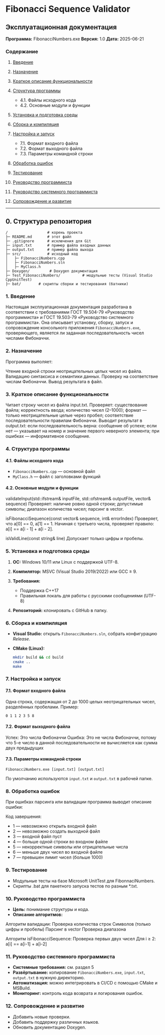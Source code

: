 # Fibonacci Sequence Validator
## Эксплуатационная документация

**Программа:** FibonacciNumbers.exe **Версия:** 1.0 **Дата:** 2025-06-21

### Содержание

1. [Введение](#1-Введение)
2. [Назначение](#2-Назначение)
3. [Краткое описание функциональности](#3-Краткое-описание-функциональности)
4. [Структура программы](#4-Структура-программы)

   * 4.1. Файлы исходного кода
   * 4.2. Основные модули и функции
5. [Установка и подготовка среды](#5-Установка-и-подготовка-среды)
6. [Сборка и компиляция](#6-Сборка-и-компиляция)
7. [Настройка и запуск](#7-Настройка-и-запуск)

   * 7.1. Формат входного файла
   * 7.2. Формат выходного файла
   * 7.3. Параметры командной строки
8. [Обработка ошибок](#8-Обработка-ошибок)
9. [Тестирование](#9-Тестирование)
10. [Руководство программиста](#10-Руководство-программиста)
11. [Руководство системного программиста](#11-Руководство-системного-программиста)
12. [Сопровождение и развитие](#12-Сопровождение-и-развитие)

---
## 0. Структура репозитория

```
/                  # корень проекта
├─ README.md       # этот файл
├─ .gitignore      # исключения для Git
├─ input.txt       # пример файла входных данных
├─ output.txt      # пример файла выхода
├─ src/            # исходный код
│   ├─ FibonacciNumbers.cpp
│   ├─ FibonacciNumbers.sln
│   ├─ MyClass.h
├─ Doxygen/         # Doxygen документация
├─ Test_FibonacciNumbers/          # модульные тесты (Visual Studio CppUnitTest)
├─ bat/        # скрипты сборки и тестирования (батники)
```


### 1. Введение

Настоящая эксплуатационная документация разработана в соответствии с требованиями ГОСТ 19.504-79 «Руководство программиста» и ГОСТ 19.503-79 «Руководство системного программиста». Она описывает установку, сборку, запуск и сопровождение консольного приложения `FibonacciNumbers.exe`, проверяющего, является ли заданная последовательность чисел числами Фибоначчи.

### 2. Назначение

Программа выполяет:

Чтение входной строки неотрицательных целых чисел из файла.
Валидацию синтаксиса и семантики данных.
Проверку на соответствие числам Фибоначчи.
Вывод результата в файл.

### 3. Краткое описание функциональности

Читает строку чисел из файла input.txt.
Проверяет:
существование файла;
корректность ввода;
количество чисел (2–1000);
формат — только неотрицательные целые через пробел;
соответствие последовательности правилам Фибоначчи.
Выводит результат в output.txt:
если последовательность верна: сообщение об успехе;
если нет — указывает на номер и значение первого неверного элемента;
при ошибках — информативное сообщение.

### 4. Структура программы

#### 4.1. Файлы исходного кода

* `FibonacciNumbers.cpp` — основной файл
* `MyClass.h` — файл с заголовками функций

#### 4.2. Основные модули и функции

validateInput(std::ifstream& inputFile, std::ofstream& outputFile, vector<int>& sequence) 
Проверяет:
наличие ровно одной строки;
допустимые символы;
диапазон количества чисел;
парсинг в vector<int>.

isFibonacciSequence(const vector<int>& sequence, int& errorIndex)
Проверяет, что a[0] == 0, a[1] == 1.
Начиная с третьего числа, проверяет правило: a[i] == a[i - 1] + a[i - 2].

isValidLine(const string& line)
Допускает только цифры и пробелы.

### 5. Установка и подготовка среды

1. **ОС:** Windows 10/11 или Linux с поддержкой UTF-8.
2. **Компилятор:** MSVC (Visual Studio 2019/2022) или GCC ≥ 9.
3. **Требования:**

   * Поддержка C++17
   * Правильная локаль для работы с русскими сообщениями (UTF-8)
4. **Репозиторий:** клонировать с GitHub в папку.

### 6. Сборка и компиляция

* **Visual Studio:** открыть `FibonacciNumbers.sln`, собрать конфигурацию *Release*.
* **CMake (Linux):**

  ```bash
  mkdir build && cd build
  cmake ..
  make
  ```

### 7. Настройка и запуск

#### 7.1. Формат входного файла

Одна строка, содержащая от 2 до 1000 целых неотрицательных чисел, разделённых пробелами.
Пример:
```
0 1 1 2 3 5 8
```

#### 7.2. Формат выходного файла

Успех:
Это числа Фибоначчи
Ошибка:
Это не числа Фибоначчи, потому что 5-е число в данной последовательности не вычисляется как сумма двух предыдущих

#### 7.3. Параметры командной строки

```
FibonacciNumbers.exe [input.txt] [output.txt]
```

По умолчанию используются `input.txt` и `output.txt` в рабочей папке.

### 8. Обработка ошибок

При ошибках парсинга или валидации программа выводит описание ошибки:

Код завершения:

* 1 — невозможно открыть входной файл
* 2 — невозможно создать выходной файл
* 3 — входной файл пуст
* 4 — больше одной строки во входном файле
* 5 — некорректные символы или отрицательные числа
* 6 — меньше двух чисел во входной файле
* 7 — превышен лимит чисел (больше 1000)

### 9. Тестирование

* Модульные тесты на базе Microsoft UnitTest для FibonnaciNumbers.
* Скрипты .bat для пакетного запуска тестов по разным *.txt.

### 10. Руководство программиста

* **Цель:** понимание структуры и кода.
* **Описание алгоритмов:**

Алгоритм валидации:
Проверка количества строк
Символов (только цифры и пробелы)
Парсинг в vector<int>
Проверка диапазона

Алгоритм isFibonacciSequence:
Проверка первых двух чисел
Для i ≥ 2: a[i] == a[i-1] + a[i-2]

### 11. Руководство системного программиста

* **Системные требования:** см. раздел 5
* **Развёртывание:** копирование `FibonacciNumbers.exe`, `input.txt`, `output.txt` в нужную директорию.
* **Автоматизация:** можно интегрировать в CI/CD с помощью CMake и MSBuild.
* **Мониторинг:** контроль кода возврата и логирования ошибок.

### 12. Сопровождение и развитие

* Добавить новые проверки.
* Добавить поддержку различных языков.
* Обновить документацию Doxygen.



